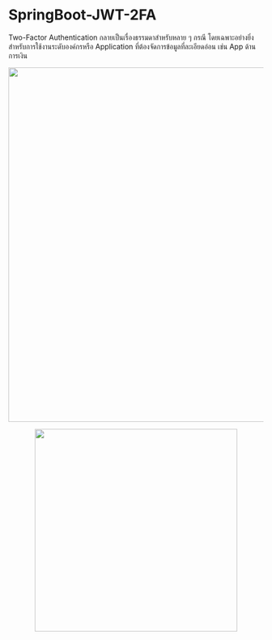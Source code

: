 # SpringBoot-JWT-2FA

Two-Factor Authentication กลายเป็นเรื่องธรรมดาสำหรับหลาย ๆ กรณี โดยเฉพาะอย่างยิ่งสำหรับการใช้งานระดับองค์กรหรือ Application ที่ต้องจัดการข้อมูลที่ละเอียดอ่อน เช่น App ด้านการเงิน

<p align="center">
  <img src="https://user-images.githubusercontent.com/15135199/107857637-1c904780-6e62-11eb-8f71-d2f59841ad73.JPG" width="700">
</p>

<p align="center">
  <img src="https://user-images.githubusercontent.com/15135199/108253659-9ee37900-718c-11eb-9a81-49f480d8c760.JPG" width="400">
</p>


